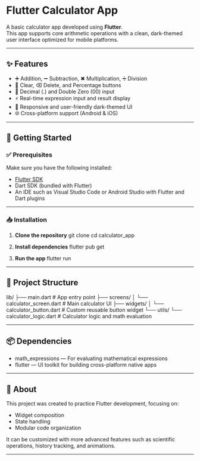 # Flutter Calculator App

A basic calculator app developed using **Flutter**.  
This app supports core arithmetic operations with a clean, dark-themed user interface optimized for mobile platforms.

---

## ✨ Features
- ➕ Addition, ➖ Subtraction, ✖ Multiplication, ➗ Division
- 🧹 Clear, ⌫ Delete, and Percentage buttons
- 🔢 Decimal (.) and Double Zero (00) input
- ⚡ Real-time expression input and result display
- 📱 Responsive and user-friendly dark-themed UI
- 🌐 Cross-platform support (Android & iOS)

---

## 🚀 Getting Started

### ✅ Prerequisites
Make sure you have the following installed:
- [Flutter SDK](https://flutter.dev/docs/get-started/install)
- Dart SDK (bundled with Flutter)
- An IDE such as Visual Studio Code or Android Studio with Flutter and Dart plugins

---

### 📥 Installation

1. **Clone the repository**
git clone <your-repo-url>
cd calculator_app

2. **Install dependencies**
flutter pub get

3. **Run the app**
flutter run
---

## 📂 Project Structure
lib/
├── main.dart # App entry point
├── screens/
│ └── calculator_screen.dart # Main calculator UI
├── widgets/
│ └── calculator_button.dart # Custom reusable button widget
└── utils/
└── calculator_logic.dart # Calculator logic and math evaluation

---

## 📦 Dependencies
- math_expressions — For evaluating mathematical expressions  
- flutter — UI toolkit for building cross-platform native apps

---

## 📝 About
This project was created to practice Flutter development, focusing on:
- Widget composition
- State handling
- Modular code organization

It can be customized with more advanced features such as scientific operations, history tracking, and animations.

---
